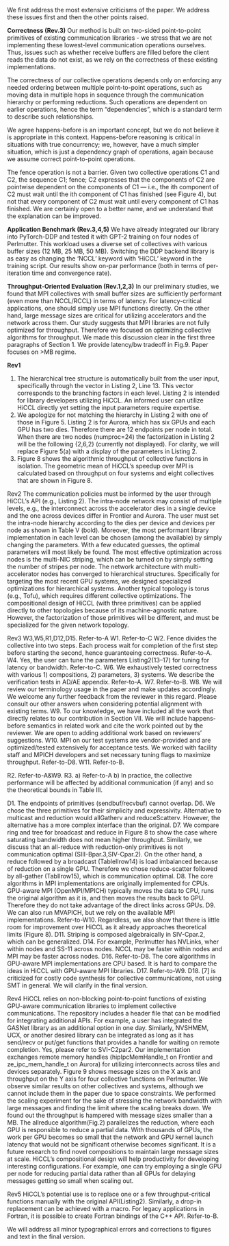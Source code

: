 We first address the most extensive criticisms of the paper.  We address these issues first and then the other points raised.

**Correctness (Rev.3)**
Our method is built on two-sided point-to-point primitives of existing communication libraries - we stress that we are not implementing these lowest-level communication operations ourselves. Thus, issues such as whether receive buffers are filled before the client reads the data do not exist, as we rely on the correctness of these existing implementations.

The correctness of our collective operations depends only on enforcing any needed ordering between multiple point-to-point operations, such as moving data in multiple hops in sequence through the communication hierarchy or performing reductions.  Such operations are dependent on earlier operations, hence the term “dependencies”, which is a standard term to describe such relationships.

We agree happens-before is an important concept, but we do not believe it is appropriate in this context.  Happens-before reasoning is critical in situations with true concurrency; we, however, have a much simpler situation, which is just a dependency graph of operations, again because we assume correct point-to-point operations.

The fence operation is not a barrier. Given two collective operations C1 and C2, the sequence C1; fence; C2 expresses that the components of C2 are pointwise dependent on the components of C1 — i.e., the ith component of C2 must wait until the ith component of C1 has finished (see Figure 4), but not that every component of C2 must wait until every component of C1 has finished. We are certainly open to a better name, and we understand that the explanation can be improved.

**Application Benchmark (Rev.3,4,5)**
We have already integrated our library into PyTorch-DDP and tested it with GPT-2 training on four nodes of Perlmutter. This workload uses a diverse set of collectives with various buffer sizes (12 MB, 25 MB, 50 MB). Switching the DDP backend library is as easy as changing the ‘NCCL’ keyword with ‘HiCCL’ keyword in the training script. Our results show on-par performance (both in terms of per-iteration time and convergence rate).

**Throughput-Oriented Evaluation (Rev.1,2,3)**
In our preliminary studies, we found that MPI collectives with small buffer sizes are sufficiently performant (even more than NCCL/RCCL) in terms of latency. For latency-critical applications, one should simply use MPI functions directly. On the other hand, large message sizes are critical for utilizing accelerators and the network across them. Our study suggests that MPI libraries are not fully optimized for throughput. Therefore we focused on optimizing collective algorithms for throughput. We made this discussion clear in the first three paragraphs of Section 1. We provide latency/bw tradeoff in Fig.9. Paper focuses on >MB regime.


**Rev1**
1) The hierarchical tree structure is automatically built from the user input, specifically through the vector in Listing 2, Line 13. This vector corresponds to the branching factors in each level. Listing 2 is intended for library developers utilizing HiCCL. An informed user can utilize HiCCL directly yet setting the input parameters require expertise.
2) We apologize for not matching the hierarchy in Listing 2 with one of those in Figure 5. Listing 2 is for Aurora, which has six GPUs and each GPU has two dies. Therefore there are 12 endpoints per node in total. When there are two nodes (numproc=24) the factorization in Listing 2 will be the following {2,6,2} (currently not displayed). For clarity, we will replace Figure 5(a) with a display of the parameters in Listing 2.
3) Figure 8 shows the algorithmic throughput of collective functions in isolation.
The geometric mean of HiCCL’s speedup over MPI is calculated based on throughput on four systems and eight collectives that are shown in Figure 8.

Rev2
The communication policies must be informed by the user through HiCCL’s API (e.g., Listing 2). The intra-node network may consist of multiple levels, e.g., the interconnect across the accelerator dies in a single device and the one across devices differ in Frontier and Aurora. The user must set the intra-node hierarchy according to the dies per device and devices per node as shown in Table V (bold). Moreover, the most performant library implementation in each level can be chosen (among the available) by simply changing the parameters. With a few educated guesses, the optimal parameters will most likely be found. The most effective optimization across nodes is the multi-NIC striping, which can be turned on by simply setting the number of stripes per node.
The network architecture with multi-accelerator nodes has converged to hierarchical structures. Specifically for targeting the most recent GPU systems, we designed specialized optimizations for hierarchical systems. Another typical topology is torus (e.g., Tofu), which requires different collective optimizations. The compositional design of HiCCL (with three primitives) can be applied directly to other topologies because of its machine-agnostic nature. However, the factorization of those primitives will be different, and must be specialized for the given network topology.

Rev3
W3,W5,R1,D12,D15. Refer-to-A
W1. Refer-to-C
W2. Fence divides the collective into two steps. Each process wait for completion of the first step before starting the second, hence guaranteeing correctness. Refer-to-A.
W4. Yes, the user can tune the parameters Listing2(13–17) for tuning for latency or bandwidth. Refer-to-C.
W6. We exhaustively tested correctness with various 1) compositions, 2) parameters, 3) systems. We describe the verification tests in AD/AE appendix. Refer-to-A.
W7. Refer-to-B.
W8. We will review our terminology usage in the paper and make updates accordingly. We welcome any further feedback from the reviewer in this regard. Please consult our other answers when considering potential alignment with existing terms.
W9. To our knowledge, we have included all the work that directly relates to our contribution in Section VII. We will include happens-before semantics in related work and cite the work pointed out by the reviewer. We are open to adding additional work based on reviewers’ suggestions.
W10. MPI on our test systems are vendor-provided and are optimized/tested extensively for acceptance tests. We worked with facility staff and MPICH developers and set necessary tuning flags to maximize throughput. Refer-to-D8.
W11. Refer-to-B.

R2. Refer-to-A&W9.
R3. a) Refer-to-A b) In practice, the collective performance will be affected by additional communication (if any) and so the theoretical bounds in Table III.

D1. The endpoints of primitives (sendbuf/recvbuf) cannot overlap.
D6. We chose the three primitives for their simplicity and expressivity. Alternative to multicast and reduction would allGatherv and reduceScatterv. However, the alternative has a more complex interface than the original.
D7. We compare ring and tree for broadcast and reduce in Figure 8 to show the case where saturating bandwidth does not mean higher throughput. Similarly, we discuss that an all-reduce with reduction-only primitives is not communication optimal (SIII-Bpar.3,SIV-Cpar.2). On the other hand, a reduce followed by a broadcast (TableIIrow14) is load imbalanced because of reduction on a single GPU. Therefore we chose reduce-scatter followed by all-gather (TabIIrow15), which is communication optimal.
D8. The core algorithms in MPI implementations are originally implemented for CPUs. GPU-aware MPI (OpenMPI/MPICH) typically moves the data to CPU, runs the original algorithm as it is, and then moves the results back to GPU. Therefore they do not take advantage of the direct links across GPUs.
D9. We can also run MVAPICH, but we rely on the available MPI implementations. Refer-to-W10. Regardless, we also show that there is little room for improvement over HiCCL as it already approaches theoretical limits (Figure 8). 
D11. Striping is composed algebraically in SIV-Cpar.2, which can be generalized.
D14. For example, Perlmutter has NVLinks, wher within nodes and SS-11 across nodes. NCCL may be faster within nodes and MPI may be faster across nodes.
D16. Refer-to-D8. The core algorithms in GPU-aware MPI implementations are CPU based. It is hard to compare the ideas in HiCCL with GPU-aware MPI libraries.
D17. Refer-to-W9.
D18. [7] is criticized for costly code synthesis for collective communications, not using SMT in general. We will clarify in the final version.

Rev4
HiCCL relies on non-blocking point-to-point functions of existing GPU-aware communication libraries to implement collective communications. The repository includes a header file that can be modified for integrating additional APIs. For example, a user has integrated the GASNet library as an additional option in one day. Similarly, NVSHMEM, UCX, or another desired library can be integrated as long as it has send/recv or put/get functions that provides a handle for waiting on remote completion.
Yes, please refer to SVI-C2par2. Our implementation exchanges remote memory handles (hipIpcMemHandle_t on Frontier and ze_ipc_mem_handle_t on Aurora) for utilizing interconnects across tiles and devices separately.
Figure 9 shows message sizes on the X axis and throughput on the Y axis for four collective functions on Perlmutter. We observe similar results on other collectives and systems, although we cannot include them in the paper due to space constraints.
We performed the scaling experiment for the sake of stressing the network bandwidth with large messages and finding the limit where the scaling breaks down. We found out the throughput is hampered with message sizes smaller than a MB.
The allreduce algorithm(Fig.2) parallelizes the reduction, where each GPU is responsible to reduce a partial data. With thousands of GPUs, the work per GPU becomes so small that the network and GPU kernel launch latency that would not be significant otherwise becomes significant. It is a future research to find novel compositions to maintain large message sizes at scale. HiCCL’s compositional design will help productivity for developing interesting configurations. For example, one can try employing a single GPU per node for reducing partial data rather than all GPUs for delaying messages getting so small when scaling out.

Rev5
HiCCL’s potential use is to replace one or a few throughput-critical functions manually with the original API(Listing2). Similarly, a drop-in replacement can be achieved with a macro. For legacy applications in Fortran, it is possible to create Fortran bindings of the C++ API.
Refer-to-B.

We will address all minor typographical errors and corrections to figures and text in the final version.
